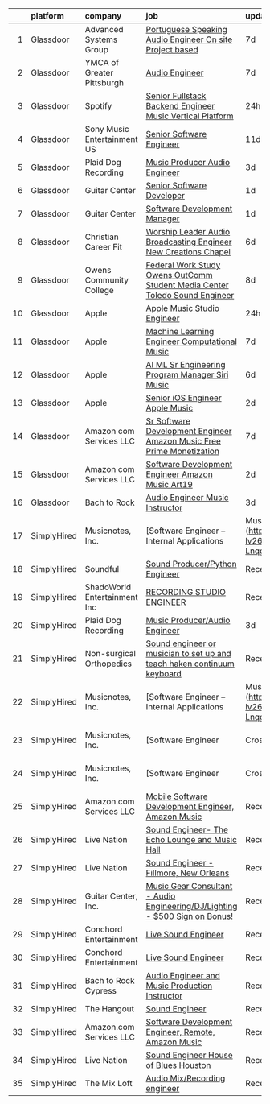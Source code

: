 

|    | platform    | company                      | job                                                                                                                                                                                                                                                                                                                                                                                                                                                                                                                                                                                                                                                                                                                                                                                                                                                                                                                                                                                                                                                                                                                                                                                                                                                                                                                                                                                                  | update_time   | location            |
|---:|:------------|:-----------------------------|:-----------------------------------------------------------------------------------------------------------------------------------------------------------------------------------------------------------------------------------------------------------------------------------------------------------------------------------------------------------------------------------------------------------------------------------------------------------------------------------------------------------------------------------------------------------------------------------------------------------------------------------------------------------------------------------------------------------------------------------------------------------------------------------------------------------------------------------------------------------------------------------------------------------------------------------------------------------------------------------------------------------------------------------------------------------------------------------------------------------------------------------------------------------------------------------------------------------------------------------------------------------------------------------------------------------------------------------------------------------------------------------------------------|:--------------|:--------------------|
|  1 | Glassdoor   | Advanced Systems Group       | [Portuguese Speaking Audio Engineer  On site  Project based ](https://www.glassdoor.com/partner/jobListing.htm?pos=112&ao=1136043&s=58&guid=000001832635cdc6a075ec5d03898a71&src=GD_JOB_AD&t=SR&vt=w&ea=1&cs=1_026ffe73&cb=1662793404118&jobListingId=1008115167829&jrtk=3-0-1gcj3bjfbj4hl801-1gcj3bjfqi3b8800-f73c94eeb379ddaa-)                                                                                                                                                                                                                                                                                                                                                                                                                                                                                                                                                                                                                                                                                                                                                                                                                                                                                                                                                                                                                                                                    | 7d            | New York, NY        |
|  2 | Glassdoor   | YMCA of Greater Pittsburgh   | [Audio Engineer](https://www.glassdoor.com/partner/jobListing.htm?pos=106&ao=1136043&s=58&guid=000001832635cdc6a075ec5d03898a71&src=GD_JOB_AD&t=SR&vt=w&ea=1&cs=1_b93cdfb8&cb=1662793404118&jobListingId=1008114357772&jrtk=3-0-1gcj3bjfbj4hl801-1gcj3bjfqi3b8800-be22ce156af67502-)                                                                                                                                                                                                                                                                                                                                                                                                                                                                                                                                                                                                                                                                                                                                                                                                                                                                                                                                                                                                                                                                                                                 | 7d            | Pittsburgh, PA      |
|  3 | Glassdoor   | Spotify                      | [Senior Fullstack Backend Engineer  Music Vertical Platform](https://www.glassdoor.com/partner/jobListing.htm?pos=107&ao=1136043&s=58&guid=000001832635cdc6a075ec5d03898a71&src=GD_JOB_AD&t=SR&vt=w&cs=1_ce7af0b9&cb=1662793404118&jobListingId=1008129613240&jrtk=3-0-1gcj3bjfbj4hl801-1gcj3bjfqi3b8800-a24b3b128f6f44d4-)                                                                                                                                                                                                                                                                                                                                                                                                                                                                                                                                                                                                                                                                                                                                                                                                                                                                                                                                                                                                                                                                          | 24h           | New York, NY        |
|  4 | Glassdoor   | Sony Music Entertainment US  | [Senior Software Engineer](https://www.glassdoor.com/partner/jobListing.htm?pos=109&ao=1136043&s=58&guid=000001832635cdc6a075ec5d03898a71&src=GD_JOB_AD&t=SR&vt=w&ea=1&cs=1_491da41f&cb=1662793404118&jobListingId=1008101856547&jrtk=3-0-1gcj3bjfbj4hl801-1gcj3bjfqi3b8800-6b457d7baf396945-)                                                                                                                                                                                                                                                                                                                                                                                                                                                                                                                                                                                                                                                                                                                                                                                                                                                                                                                                                                                                                                                                                                       | 11d           | New York, NY        |
|  5 | Glassdoor   | Plaid Dog Recording          | [Music Producer Audio Engineer](https://www.glassdoor.com/partner/jobListing.htm?pos=101&ao=1110586&s=58&guid=000001832635cdc6a075ec5d03898a71&src=GD_JOB_AD&t=SR&vt=w&ea=1&cs=1_2c68f036&cb=1662793404117&jobListingId=1008120701708&cpc=9DC6E4D8324653EE&jrtk=3-0-1gcj3bjfbj4hl801-1gcj3bjfqi3b8800-9dd5211cf157fdf3--6NYlbfkN0BOS_o7X1qYubhyrb4p2lBfdUmmmoxTN0kxNcZHhXGCRKw91HjcTkBK7AolJLZPBwBkc3j7PoynfXt6KTwDcl21DT6pE08a3Zxojbuhxvp4mFg-l-AtEj_YRD0Ag69JASRbRT2eyJJR2TGIgTNnDSAYmPAAH0GcPbLI99LHFTfL0qU6tfhHACfP1CLeehOGb297rHMdimMdgY_WuYNdT7wZVebpYTWFVWBXR8lolcoDl8wzK2Gqj8Im7GqnIOL3n_9G6pJ3q0woimjMAmD3mE6-q44fZTeRh4-vO7qI_sUmisQKvksPCj6bA5zhPhN5kJF-X4BDXYCmTtwDL-vNEPBjJcfEgqinLrKQo_lBqbgVGbeF6--xRIPmBVyLg88b4xn-i1tAFXCiTzuMp-oiGipfeKMvJxhEug9Z_SbBkDo4wVYSZN4xhQ0kBcB1yrX79ta-INh1lTTmAN4ITsIJIfcFtGXWfZl8M_-g9bdySEx8estkgPNaGH_XRUnoqpzkl5Y%3D)                                                                                                                                                                                                                                                                                                                                                                                                                                                                                                                               | 3d            | Waltham, MA         |
|  6 | Glassdoor   | Guitar Center                | [Senior Software Developer](https://www.glassdoor.com/partner/jobListing.htm?pos=116&ao=1136043&s=58&guid=000001832635cdc6a075ec5d03898a71&src=GD_JOB_AD&t=SR&vt=w&cs=1_70ab4dab&cb=1662793404118&jobListingId=1008126583887&jrtk=3-0-1gcj3bjfbj4hl801-1gcj3bjfqi3b8800-2b3b599a2892437b-)                                                                                                                                                                                                                                                                                                                                                                                                                                                                                                                                                                                                                                                                                                                                                                                                                                                                                                                                                                                                                                                                                                           | 1d            | Frederick, MD       |
|  7 | Glassdoor   | Guitar Center                | [Software Development Manager](https://www.glassdoor.com/partner/jobListing.htm?pos=115&ao=1136043&s=58&guid=000001832635cdc6a075ec5d03898a71&src=GD_JOB_AD&t=SR&vt=w&cs=1_9bdde8ad&cb=1662793404118&jobListingId=1008126583885&jrtk=3-0-1gcj3bjfbj4hl801-1gcj3bjfqi3b8800-090270ed63fc687b-)                                                                                                                                                                                                                                                                                                                                                                                                                                                                                                                                                                                                                                                                                                                                                                                                                                                                                                                                                                                                                                                                                                        | 1d            | Frederick, MD       |
|  8 | Glassdoor   | Christian Career Fit         | [Worship Leader Audio   Broadcasting Engineer   New Creations Chapel](https://www.glassdoor.com/partner/jobListing.htm?pos=114&ao=1136043&s=58&guid=000001832635cdc6a075ec5d03898a71&src=GD_JOB_AD&t=SR&vt=w&ea=1&cs=1_ba9923f9&cb=1662793404118&jobListingId=1008115720654&jrtk=3-0-1gcj3bjfbj4hl801-1gcj3bjfqi3b8800-467d6a52a6f83525-)                                                                                                                                                                                                                                                                                                                                                                                                                                                                                                                                                                                                                                                                                                                                                                                                                                                                                                                                                                                                                                                            | 6d            | Richmond, IN        |
|  9 | Glassdoor   | Owens Community College      | [Federal Work Study  Owens OutComm Student Media Center Toledo  Sound Engineer](https://www.glassdoor.com/partner/jobListing.htm?pos=111&ao=1136043&s=58&guid=000001832635cdc6a075ec5d03898a71&src=GD_JOB_AD&t=SR&vt=w&cs=1_f1b87563&cb=1662793404118&jobListingId=1008111376475&jrtk=3-0-1gcj3bjfbj4hl801-1gcj3bjfqi3b8800-71b4937bcff34b83-)                                                                                                                                                                                                                                                                                                                                                                                                                                                                                                                                                                                                                                                                                                                                                                                                                                                                                                                                                                                                                                                       | 8d            | Toledo, OH          |
| 10 | Glassdoor   | Apple                        | [Apple Music Studio Engineer](https://www.glassdoor.com/partner/jobListing.htm?pos=105&ao=1136043&s=58&guid=000001832635cdc6a075ec5d03898a71&src=GD_JOB_AD&t=SR&vt=w&cs=1_08fe563f&cb=1662793404117&jobListingId=1008129304350&jrtk=3-0-1gcj3bjfbj4hl801-1gcj3bjfqi3b8800-eeab2f957222d788-)                                                                                                                                                                                                                                                                                                                                                                                                                                                                                                                                                                                                                                                                                                                                                                                                                                                                                                                                                                                                                                                                                                         | 24h           | Culver City, CA     |
| 11 | Glassdoor   | Apple                        | [Machine Learning Engineer  Computational Music](https://www.glassdoor.com/partner/jobListing.htm?pos=104&ao=1136043&s=58&guid=000001832635cdc6a075ec5d03898a71&src=GD_JOB_AD&t=SR&vt=w&cs=1_182107c6&cb=1662793404117&jobListingId=1008115196637&jrtk=3-0-1gcj3bjfbj4hl801-1gcj3bjfqi3b8800-fcd6d69c546b4832-)                                                                                                                                                                                                                                                                                                                                                                                                                                                                                                                                                                                                                                                                                                                                                                                                                                                                                                                                                                                                                                                                                      | 7d            | Portland, OR        |
| 12 | Glassdoor   | Apple                        | [AI ML   Sr Engineering Program Manager  Siri Music](https://www.glassdoor.com/partner/jobListing.htm?pos=103&ao=1110586&s=58&guid=000001832635cdc6a075ec5d03898a71&src=GD_JOB_AD&t=SR&vt=w&cs=1_6cd0d677&cb=1662793404117&jobListingId=1008115940642&cpc=2CAED5C921A5F994&jrtk=3-0-1gcj3bjfbj4hl801-1gcj3bjfqi3b8800-809c7cf8beecd65c--6NYlbfkN0BvKrLyj5gPmtZO9T8euul8TCxuuKNOtzRJOomxnwSEodTz2Bc-sPZl1dBMH13w-jM9N6qTHIvrWC1BRq1o54dOXwL3ATM3A0cltl3iika3bcZ22vh2xcUnG0BDCq5TYnFLYFZm3VJVaY0oNGuS2NrkiSqDUF8yw5hZJ_f1587e8yUipgVoOwyYEpaBlpxQwQRhSdj0tNSq2gs3BcbfaSsmu4asljj0A3s5yg6rTiluY-x3LVzAYoBR663FzO8HLJVz4yt5e1pwocYeUNSW1JAbGKWrLD5leHWB6goodV5hsC5K6vkl2Fb0Mq_5Hz0Cj8T-ZqGOSehHvRYq7YhVsoP_1KNPZXMDQctMHjSJdIwRq9tO4mltSYzo-JX2-Zh0YDaRwt51ExuWnDov8982vcotCofniVeZxQt78teRyptCo03Kw7my-1fGRIF9gsKyaPQ-lsqTmFI8pIVLX9jI9PVG3BvvclaCrXduo_PXIaTJKmVRIK2xS9rwevUU0dqRp3aMKDGBVfWI1h0LeWHC8OwzSlFDCL8jIYn3vroOOIsoLA14oj0jRHvCN2RP9GjQMKqmliCRwirJdZTZTjZ1-rRdsj2q_1BELiR9Kw5lOop5JKucXulKiD7CEqqhY6iC5UHjWnCl6v5s5i6VErdNNp6_jaT7dWrkRF8jZ8MyExPze98N84fwC_mH_L9gO7byPv8_DexNxNxKvqUUBVbauT2VPaIAUIKeAmNu8DkBl05Ytji704_l0ToOTDesjvqHeKYzFFktLiMAFu7nzpQq0eUUBXkqb7ZBbItCz6yy4an3fMwn6AkRTBPfxzoMTUCv9yyxRVw_oSfTEzp4cth7XFkLC_tU7b9IAlaZozPFuaBIFn8uKQKCPQGGOf-3BHVhRmMPamuqT9uGT6Uoue351JJgnFawUypwgjOtBrHvP-YLFWdZ3eDTr0UPlPbM4vM0foDO3cT3CMWrGsq47NFLyfa0ojkJR4yi6HLmsnx-F5QSVw%3D%3D) | 6d            | Seattle, WA         |
| 13 | Glassdoor   | Apple                        | [Senior iOS Engineer   Apple Music](https://www.glassdoor.com/partner/jobListing.htm?pos=102&ao=1110586&s=58&guid=000001832635cdc6a075ec5d03898a71&src=GD_JOB_AD&t=SR&vt=w&cs=1_05c239b9&cb=1662793404117&jobListingId=1008124638462&cpc=2CAED5C921A5F994&jrtk=3-0-1gcj3bjfbj4hl801-1gcj3bjfqi3b8800-b40472fcd5b77a01--6NYlbfkN0BvKrLyj5gPmtZO9T8euul8TCxuuKNOtzRJOomxnwSEodTz2Bc-sPZlC5mDe-NOaJj3uJWhcftnQ1EeXYDYOhOD57yPluTzB7iCWM8TunRiGMJPuBJBLXDP2TWVf1DPRuN5EbUfRePyfAwSkSYaw9N6mbka4b9bxgwV-hCUhwq6fI3CkV2lOHMQ5gempFJ3xoBl1vHJdYo4KYe2OGqMtK95aWDtZnJmUoYw3v-Xr6nCrOcyG7PK9H9TKOSc-gQL6TqD6a6lipoguzj8pZbuXO4s7NadAQhx84MJoy2qTC4Nl89BSQZjvdmQMWlvPPYFmqJzIm5ZasJclDQGTSZmsONN6akS3GOrplZ_W5H1X5X4k4BjR1mBSDQZ6z4gVbXIQDsE2FR8lB4pTRbAS_o2xEPgatzgouA2Yiwg97HR5cSyZcyLVTRPOdmkgxoMKwOPyLyzm7w9cPu-ddcJbzr5b2kDy0TKbF-Te3Huo4QLYJP8a-Qj5shBUHecjXWUVrScSVchGXLEqrfqccM6Cb93Z31IeYAApqxBYTqQhPf9COQ5T9fb1TJ3rFtaOQrKl_W_GIRevgdite4kUS35RxwyZMPheVES8_YOksgCla_4cjAFpvFkffxqo9ZxzRk61g8wmwX_-tQMsaWKhYMVLFmIi6Vgqbt7C4XKin6pu3p4dHQgkQP4nYdq1_sro8-jwevrpBCHjRICMtk6fjqpMUKiY-d-S56ZM-DoF4PwiGbr0I2Sefv8y47CndtI8J2NMvdEy013VDqIhtSSFcfwcZw3McZVJUEtiRZ2otrcfcQXgbkXNt9yPsCgA3VImYVIRteAcTIgrRMSnpDnYhdKlJPzCuUdIVGp3bHJVOxMJT-YaZvQdUFoVO7n7hbQ6pMcHDycOv5212STzokbO3R-F2tHaqDywJkjzUV6DJupG3vtdtwKB-UmAlaaOCv2GgcxaE3mAJhVRME_QA8Oob2cawmH5M3p)                                              | 2d            | San Diego, CA       |
| 14 | Glassdoor   | Amazon com Services LLC      | [Sr  Software Development Engineer   Amazon Music Free   Prime Monetization](https://www.glassdoor.com/partner/jobListing.htm?pos=113&ao=1136043&s=58&guid=000001832635cdc6a075ec5d03898a71&src=GD_JOB_AD&t=SR&vt=w&cs=1_053c6c3c&cb=1662793404118&jobListingId=1008114645061&jrtk=3-0-1gcj3bjfbj4hl801-1gcj3bjfqi3b8800-8cbb3d7f915d7c7e-)                                                                                                                                                                                                                                                                                                                                                                                                                                                                                                                                                                                                                                                                                                                                                                                                                                                                                                                                                                                                                                                          | 7d            | North Carolina      |
| 15 | Glassdoor   | Amazon com Services LLC      | [Software Development Engineer   Amazon Music  Art19](https://www.glassdoor.com/partner/jobListing.htm?pos=110&ao=1136043&s=58&guid=000001832635cdc6a075ec5d03898a71&src=GD_JOB_AD&t=SR&vt=w&cs=1_6bbf9b4a&cb=1662793404118&jobListingId=1008122422712&jrtk=3-0-1gcj3bjfbj4hl801-1gcj3bjfqi3b8800-8fdf4b8576848af7-)                                                                                                                                                                                                                                                                                                                                                                                                                                                                                                                                                                                                                                                                                                                                                                                                                                                                                                                                                                                                                                                                                 | 2d            | San Francisco, CA   |
| 16 | Glassdoor   | Bach to Rock                 | [Audio Engineer Music Instructor](https://www.glassdoor.com/partner/jobListing.htm?pos=108&ao=1136043&s=58&guid=000001832635cdc6a075ec5d03898a71&src=GD_JOB_AD&t=SR&vt=w&ea=1&cs=1_28e87b81&cb=1662793404118&jobListingId=1008121513694&jrtk=3-0-1gcj3bjfbj4hl801-1gcj3bjfqi3b8800-740c828b02a08e51-)                                                                                                                                                                                                                                                                                                                                                                                                                                                                                                                                                                                                                                                                                                                                                                                                                                                                                                                                                                                                                                                                                                | 3d            | Leesburg, VA        |
| 17 | SimplyHired | Musicnotes, Inc.             | [Software Engineer – Internal Applications | Music Industry](https://www.simplyhired.com/job/CJj4BR8cQSu-lv26kchc9c99R6mB050UHH-Lnqgt3YQdfFX2vFlL3A?q=music+engineer)                                                                                                                                                                                                                                                                                                                                                                                                                                                                                                                                                                                                                                                                                                                                                                                                                                                                                                                                                                                                                                                                                                                                                                                                                                | Recently      | Remote              |
| 18 | SimplyHired | Soundful                     | [Sound Producer/Python Engineer](https://www.simplyhired.com/job/fKwTfqRWVzhZJJT6yoybTUB5_pL76wxlddnu6kqy2_naoU7JVaHVBQ?q=music+engineer)                                                                                                                                                                                                                                                                                                                                                                                                                                                                                                                                                                                                                                                                                                                                                                                                                                                                                                                                                                                                                                                                                                                                                                                                                                                            | Recently      | Remote              |
| 19 | SimplyHired | ShadoWorld Entertainment Inc | [RECORDING STUDIO ENGINEER](https://www.simplyhired.com/job/GwCuzAE1Z75JKGOc64ylj3GPMzBTziX1HpRLOs1Ry1SWuirAjqBXVA?q=music+engineer)                                                                                                                                                                                                                                                                                                                                                                                                                                                                                                                                                                                                                                                                                                                                                                                                                                                                                                                                                                                                                                                                                                                                                                                                                                                                 | Recently      | Los Angeles, CA     |
| 20 | SimplyHired | Plaid Dog Recording          | [Music Producer/Audio Engineer](https://www.simplyhired.com/job/Mj7IctLfJd6bkMRDhM4OWcLrxNPUgtNLeS3yhU4q4eZiWaPceZs3OA?q=music+engineer)                                                                                                                                                                                                                                                                                                                                                                                                                                                                                                                                                                                                                                                                                                                                                                                                                                                                                                                                                                                                                                                                                                                                                                                                                                                             | 3d            | Waltham, MA         |
| 21 | SimplyHired | Non-surgical Orthopedics     | [Sound engineer or musician to set up and teach haken continuum keyboard](https://www.simplyhired.com/job/7y5RxfWgvBhvD5ARANj7xR1wS24g3fPvxpYIHCnLHOc6p5-BJXdA0g?q=music+engineer)                                                                                                                                                                                                                                                                                                                                                                                                                                                                                                                                                                                                                                                                                                                                                                                                                                                                                                                                                                                                                                                                                                                                                                                                                   | Recently      | Hicksville, NY      |
| 22 | SimplyHired | Musicnotes, Inc.             | [Software Engineer – Internal Applications | Music Industry](https://www.simplyhired.com/job/CJj4BR8cQSu-lv26kchc9c99R6mB050UHH-Lnqgt3YQdfFX2vFlL3A?q=music+engineer)                                                                                                                                                                                                                                                                                                                                                                                                                                                                                                                                                                                                                                                                                                                                                                                                                                                                                                                                                                                                                                                                                                                                                                                                                                | Recently      | Remote              |
| 23 | SimplyHired | Musicnotes, Inc.             | [Software Engineer | Cross-Platform Apps | Music Industry](https://www.simplyhired.com/job/k8E4fg8SWWqgvPsk4kBA2CqJDhhUZAmYysUfvRGHibz7cVQEY9wzyw?q=music+engineer)                                                                                                                                                                                                                                                                                                                                                                                                                                                                                                                                                                                                                                                                                                                                                                                                                                                                                                                                                                                                                                                                                                                                                                                                                                  | Recently      | Remote              |
| 24 | SimplyHired | Musicnotes, Inc.             | [Software Engineer | Cross-Platform Apps | Music Industry](https://www.simplyhired.com/job/k8E4fg8SWWqgvPsk4kBA2CqJDhhUZAmYysUfvRGHibz7cVQEY9wzyw?q=music+engineer)                                                                                                                                                                                                                                                                                                                                                                                                                                                                                                                                                                                                                                                                                                                                                                                                                                                                                                                                                                                                                                                                                                                                                                                                                                  | Recently      | Remote              |
| 25 | SimplyHired | Amazon.com Services LLC      | [Mobile Software Development Engineer, Amazon Music](https://www.simplyhired.com/job/qpZ7cPNrZcyH3y7ATHRbNq2zJe1qRN6fP1y5rWh5cHJ7dL64YkvgZw?q=music+engineer)                                                                                                                                                                                                                                                                                                                                                                                                                                                                                                                                                                                                                                                                                                                                                                                                                                                                                                                                                                                                                                                                                                                                                                                                                                        | Recently      | Remote +3 locations |
| 26 | SimplyHired | Live Nation                  | [Sound Engineer- The Echo Lounge and Music Hall](https://www.simplyhired.com/job/4aHMpH9Tdxny6hJqe1DIX5BcgcP9q1Yp7HlRyzGMGfUEv_nUu_PULg?q=music+engineer)                                                                                                                                                                                                                                                                                                                                                                                                                                                                                                                                                                                                                                                                                                                                                                                                                                                                                                                                                                                                                                                                                                                                                                                                                                            | Recently      | Dallas, TX          |
| 27 | SimplyHired | Live Nation                  | [Sound Engineer - Fillmore, New Orleans](https://www.simplyhired.com/job/tUECgMu7rTrWbSGqhhryy-YB2pHE_OPdX_Rrq56NyADh8OT4bDoXrQ?q=music+engineer)                                                                                                                                                                                                                                                                                                                                                                                                                                                                                                                                                                                                                                                                                                                                                                                                                                                                                                                                                                                                                                                                                                                                                                                                                                                    | Recently      | New Orleans, LA     |
| 28 | SimplyHired | Guitar Center, Inc.          | [Music Gear Consultant - Audio Engineering/DJ/Lighting - $500 Sign on Bonus!](https://www.simplyhired.com/job/A1q2-hoFBf33n2hzvrtqJdUCpA-f5UgA83I6sNug1CkHmCGdLFdqzA?q=music+engineer)                                                                                                                                                                                                                                                                                                                                                                                                                                                                                                                                                                                                                                                                                                                                                                                                                                                                                                                                                                                                                                                                                                                                                                                                               | Recently      | Nashville, TN       |
| 29 | SimplyHired | Conchord Entertainment       | [Live Sound Engineer](https://www.simplyhired.com/job/UEA40oo_tuyiPqvpC2XRNDDUAd6VWYQaSSZopTq90hge9e7ynS5vdw?q=music+engineer)                                                                                                                                                                                                                                                                                                                                                                                                                                                                                                                                                                                                                                                                                                                                                                                                                                                                                                                                                                                                                                                                                                                                                                                                                                                                       | Recently      | Boston, MA          |
| 30 | SimplyHired | Conchord Entertainment       | [Live Sound Engineer](https://www.simplyhired.com/job/UEA40oo_tuyiPqvpC2XRNDDUAd6VWYQaSSZopTq90hge9e7ynS5vdw?q=music+engineer)                                                                                                                                                                                                                                                                                                                                                                                                                                                                                                                                                                                                                                                                                                                                                                                                                                                                                                                                                                                                                                                                                                                                                                                                                                                                       | Recently      | Boston, MA          |
| 31 | SimplyHired | Bach to Rock Cypress         | [Audio Engineer and Music Production Instructor](https://www.simplyhired.com/job/GHdQhdtz0fTjYlRgQoykFUEMr8DkcPk12a_5qzuf8MM2kYWis1CN9A?q=music+engineer)                                                                                                                                                                                                                                                                                                                                                                                                                                                                                                                                                                                                                                                                                                                                                                                                                                                                                                                                                                                                                                                                                                                                                                                                                                            | Recently      | Cypress, TX         |
| 32 | SimplyHired | The Hangout                  | [Sound Engineer](https://www.simplyhired.com/job/pPtma4KfpJL8yv0IV160PCctZ7zJieTNPnwDrISJ5-REzhgDQyRTVw?q=music+engineer)                                                                                                                                                                                                                                                                                                                                                                                                                                                                                                                                                                                                                                                                                                                                                                                                                                                                                                                                                                                                                                                                                                                                                                                                                                                                            | Recently      | Myrtle Beach, SC    |
| 33 | SimplyHired | Amazon.com Services LLC      | [Software Development Engineer, Remote, Amazon Music](https://www.simplyhired.com/job/DFx7eUZkOpVFlTQW18GVv7kNSVfm7M4_BxOiz0Jm2j7JJqZC6ubsEQ?q=music+engineer)                                                                                                                                                                                                                                                                                                                                                                                                                                                                                                                                                                                                                                                                                                                                                                                                                                                                                                                                                                                                                                                                                                                                                                                                                                       | Recently      | Remote +6 locations |
| 34 | SimplyHired | Live Nation                  | [Sound Engineer House of Blues Houston](https://www.simplyhired.com/job/3bP4EqfqcSZwTHjgXq4y6eZ4GM2m8LyUfaPtckFtRDgrqJIDpSMMgg?q=music+engineer)                                                                                                                                                                                                                                                                                                                                                                                                                                                                                                                                                                                                                                                                                                                                                                                                                                                                                                                                                                                                                                                                                                                                                                                                                                                     | Recently      | Houston, TX         |
| 35 | SimplyHired | The Mix Loft                 | [Audio Mix/Recording engineer](https://www.simplyhired.com/job/rIGHsg24O55jJJ8A9DMRFO6VT6NUvTOsIHmD2TpNycdZI4evhs-lig?q=music+engineer)                                                                                                                                                                                                                                                                                                                                                                                                                                                                                                                                                                                                                                                                                                                                                                                                                                                                                                                                                                                                                                                                                                                                                                                                                                                              | Recently      | Quincy, MA          |